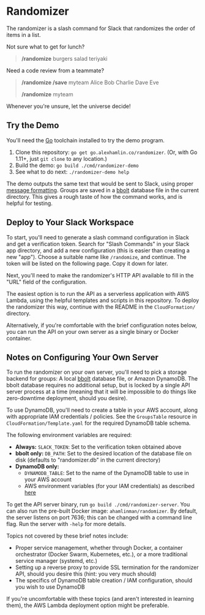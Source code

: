 # Randomizer

The randomizer is a slash command for Slack that randomizes the order of items
in a list.

Not sure what to get for lunch?

> **/randomize** burgers salad teriyaki

Need a code review from a teammate?

> **/randomize /save** myteam Alice Bob Charlie Dave Eve
>
> **/randomize** myteam

Whenever you're unsure, let the universe decide!

## Try the Demo

You'll need the [Go][go] toolchain installed to try the demo
program.

1. Clone this repository: `go get go.alexhamlin.co/randomizer`. (Or, with Go
   1.11+, just `git clone` to any location.)
1. Build the demo: `go build ./cmd/randomizer-demo`
1. See what to do next: `./randomizer-demo help`

The demo outputs the same text that would be sent to Slack, using proper
[message formatting][format]. Groups are saved in a [bbolt][bbolt] database
file in the current directory. This gives a rough taste of how the command
works, and is helpful for testing.

[go]: https://golang.org/
[format]: https://api.slack.com/docs/message-formatting
[bbolt]: https://go.etcd.io/bbolt

## Deploy to Your Slack Workspace

To start, you'll need to generate a slash command configuration in Slack and
get a verification token. Search for "Slash Commands" in your Slack app
directory, and add a new configuration (this is easier than creating a new
"app"). Choose a suitable name like `/randomize`, and continue. The token will
be listed on the following page. Copy it down for later.

Next, you'll need to make the randomizer's HTTP API available to fill in the
"URL" field of the configuration.

The easiest option is to run the API as a serverless application with AWS
Lambda, using the helpful templates and scripts in this repository. To deploy
the randomizer this way, continue with the README in the `CloudFormation/`
directory.

Alternatively, if you're comfortable with the brief configuration notes below,
you can run the API on your own server as a single binary or Docker container.

## Notes on Configuring Your Own Server

To run the randomizer on your own server, you'll need to pick a storage backend
for groups: A local [bbolt][bbolt] database file, or Amazon DynamoDB. The bbolt
database requires no additional setup, but is locked by a single API server
process at a time (meaning that it will be impossible to do things like
zero-downtime deployment, should you desire).

To use DynamoDB, you'll need to create a table in your AWS account, along with
appropriate IAM credentials / policies. See the `GroupsTable` resource in
`CloudFormation/Template.yaml` for the required DynamoDB table schema.

The following environment variables are required:

* **Always:** `SLACK_TOKEN`: Set to the verification token obtained above
* **bbolt only:** `DB_PATH`: Set to the desired location of the database
  file on disk (defaults to "randomizer.db" in the current directory)
* **DynamoDB only:**
   - `DYNAMODB_TABLE`: Set to the name of the DynamoDB table to use in your AWS
     account
   - AWS environment variables (for your IAM credentials) as described
     [here][AWS vars]

To get the API server binary, run `go build ./cmd/randomizer-server`. You can
also run the pre-built Docker image: `ahamlinman/randomizer`. By default, the
server listens on port 7636; this can be changed with a command line flag. Run
the server with `-help` for more details.

Topics not covered by these brief notes include:

* Proper service management, whether through Docker, a container orchestrator
  (Docker Swarm, Kubernetes, etc.), or a more traditional service manager
  (systemd, etc.)
* Setting up a reverse proxy to provide SSL termination for the randomizer API,
  should you desire this (hint: you very much should)
* The specifics of DynamoDB table creation / IAM configuration, should you wish
  to use DynamoDB

If you're uncomfortable with these topics (and aren't interested in learning
them), the AWS Lambda deployment option might be preferable.

[AWS vars]: https://docs.aws.amazon.com/cli/latest/userguide/cli-configure-envvars.html
